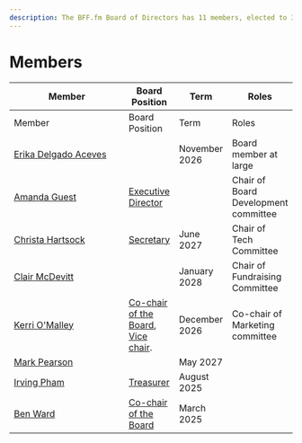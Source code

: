 ```yaml
---
description: The BFF.fm Board of Directors has 11 members, elected to 3 year terms.
---
```


# Members

<table data-header-hidden><thead><tr><th width="211">Member</th><th>Board Position</th><th>Term</th><th>Roles</th></tr></thead><tbody><tr><td>Member</td><td>Board Position</td><td>Term</td><td>Roles</td></tr><tr><td><a href="people/erika-delgado-aceves.md">Erika Delgado Aceves</a></td><td></td><td>November 2026</td><td>Board member at large</td></tr><tr><td><a href="people/amanda-guest.md">Amanda Guest</a></td><td><a href="roles/executive-director.md">Executive Director</a></td><td></td><td>Chair of Board Development committee</td></tr><tr><td><a href="people/christa-hartsock.md">Christa Hartsock</a></td><td><a href="roles/secretary.md">Secretary</a></td><td>June 2027</td><td>Chair of Tech Committee</td></tr><tr><td><a href="people/clair-mcdevitt.md">Clair McDevitt</a></td><td></td><td>January 2028</td><td>Chair of Fundraising Committee</td></tr><tr><td><a href="people/kerri-omalley.md">Kerri O'Malley</a></td><td><a href="roles/chair.md">Co-chair of the Board</a>, <a href="roles/vice-chair.md">Vice chair</a>.</td><td>December 2026</td><td>Co-chair of Marketing committee</td></tr><tr><td><a href="people/mark-pearson.md">Mark Pearson</a></td><td></td><td>May 2027</td><td></td></tr><tr><td><a href="people/irving-pham.md">Irving Pham</a></td><td><a href="roles/treasurer.md">Treasurer</a></td><td>August 2025</td><td></td></tr><tr><td><a href="people/ben-ward.md">Ben Ward</a></td><td><a href="roles/chair.md">Co-chair of the Board</a></td><td>March 2025</td><td></td></tr></tbody></table>

